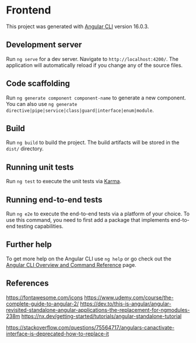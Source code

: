 # Frontend

This project was generated with [Angular CLI](https://github.com/angular/angular-cli) version 16.0.3.

## Development server

Run `ng serve` for a dev server. Navigate to `http://localhost:4200/`. The application will automatically reload if you change any of the source files.

## Code scaffolding

Run `ng generate component component-name` to generate a new component. You can also use `ng generate directive|pipe|service|class|guard|interface|enum|module`.

## Build

Run `ng build` to build the project. The build artifacts will be stored in the `dist/` directory.

## Running unit tests

Run `ng test` to execute the unit tests via [Karma](https://karma-runner.github.io).

## Running end-to-end tests

Run `ng e2e` to execute the end-to-end tests via a platform of your choice. To use this command, you need to first add a package that implements end-to-end testing capabilities.

## Further help

To get more help on the Angular CLI use `ng help` or go check out the [Angular CLI Overview and Command Reference](https://angular.io/cli) page.

## References

https://fontawesome.com/icons
https://www.udemy.com/course/the-complete-guide-to-angular-2/
https://dev.to/this-is-angular/angular-revisited-standalone-angular-applications-the-replacement-for-ngmodules-238m
https://nx.dev/getting-started/tutorials/angular-standalone-tutorial

https://stackoverflow.com/questions/75564717/angulars-canactivate-interface-is-deprecated-how-to-replace-it
